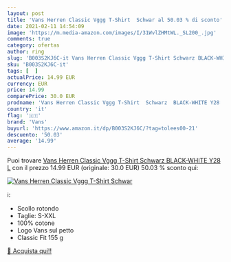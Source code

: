 ```yaml
---
layout: post
title: 'Vans Herren Classic Vggg T-Shirt  Schwar al 50.03 % di sconto'
date: 2021-02-11 14:54:09
image: 'https://m.media-amazon.com/images/I/31WvlZHMtWL._SL200_.jpg'
comments: true
category: ofertas
author: ring
slug: 'B003S2KJ6C-it Vans Herren Classic Vggg T-Shirt Schwarz BLACK-WHITE Y28 L'
sku: 'B003S2KJ6C-it'
tags: [  ]
actualPrice: 14.99 EUR
currency: EUR
price: 14.99
comparePrice: 30.0 EUR
prodname: 'Vans Herren Classic Vggg T-Shirt  Schwarz  BLACK-WHITE Y28   L'
country: 'it'
flag: '🇮🇹'
brand: 'Vans'
buyurl: 'https://www.amazon.it/dp/B003S2KJ6C/?tag=tolees00-21'
descuento: '50.03'
average: '14.99'
---
```


Puoi trovare [Vans Herren Classic Vggg T-Shirt  Schwarz  BLACK-WHITE Y28   L](https://www.amazon.it/dp/B003S2KJ6C/?tag=tolees00-21) con il prezzo 14.99 EUR (originale: 30.0 EUR) 50.03 % sconto qui:

[![Vans Herren Classic Vggg T-Shirt  Schwar](https://m.media-amazon.com/images/I/31WvlZHMtWL._SL200_.jpg)](https://www.amazon.it/dp/B003S2KJ6C/?tag=tolees00-21)

ℹ️:

- Scollo rotondo
- Taglie: S-XXL
- 100% cotone
- Logo Vans sul petto
- Classic Fit 155 g

[🛒 Acquista qui!!](https://www.amazon.it/dp/B003S2KJ6C/?tag=tolees00-21)
